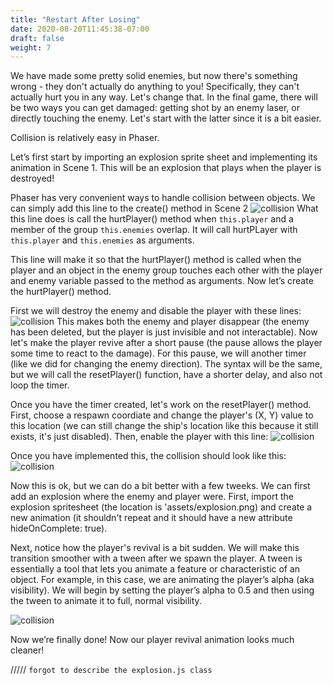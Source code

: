 ```yaml
---
title: "Restart After Losing"
date: 2020-08-20T11:45:38-07:00
draft: false
weight: 7
---
```


We have made some pretty solid enemies, but now there's something wrong - they don't actually do anything to you! Specifically, they can't actually hurt you in any way. Let's change that. In the final game, there will be two ways you can get damaged: getting shot by an enemy laser, or directly touching the enemy. Let's start with the latter since it is a bit easier.

Collision is relatively easy in Phaser.

Let’s first start by importing an explosion sprite sheet and implementing its animation in Scene 1. This will be an explosion that plays when the player is destroyed!

Phaser has very convenient ways to handle collision between objects. We can simply add this line to the create() method in Scene 2
![collision](../media/collision-example.PNG)
What this line does is call the hurtPlayer() method when `this.player` and a member of the group `this.enemies` overlap. It will call hurtPLayer with `this.player` and `this.enemies` as arguments.

This line will make it so that the hurtPlayer() method is called when the player and an object in the enemy group touches each other with the player and enemy variable passed to the method as arguments. Now let’s create the hurtPlayer() method.

First we will destroy the enemy and disable the player with these lines:
![collision](../media/enemy-destroy.PNG)
This makes both the enemy and player disappear (the enemy has been deleted, but the player is just invisible and not interactable). Now let's make the player revive after a short pause (the pause allows the player some time to react to the damage). For this pause, we will another timer (like we did for changing the enemy direction). The syntax will be the same, but we will call the resetPlayer() function, have a shorter delay, and also not loop the timer.

Once you have the timer created, let's work on the resetPlayer() method. First, choose a respawn coordiate and change the player's (X, Y) value to this location (we can still change the ship's location like this because it still exists, it's just disabled). Then, enable the player with this line:
![collision](../media/player-enable.PNG)

Once you have implemented this, the collision should look like this:
![collision](../media/respawn-first.gif)

Now this is ok, but we can do a bit better with a few tweeks. We can first add an explosion where the enemy and player were. First, import the explosion spritesheet (the location is 'assets/explosion.png) and create a new animation (it shouldn't repeat and it should have a new attribute hideOnComplete: true).

Next, notice how the player's revival is a bit sudden. We will make this transition smoother with a tween after we spawn the player. A tween is essentially a tool that lets you animate a feature or characteristic of an object. For example, in this case, we are animating the player’s alpha (aka visibility). We will begin by setting the player’s alpha to 0.5 and then using the tween to animate it to full, normal visibility.

![collision](../media/tween.PNG)

Now we’re finally done! Now our player revival animation looks much cleaner!

///// `forgot to describe the explosion.js class`
